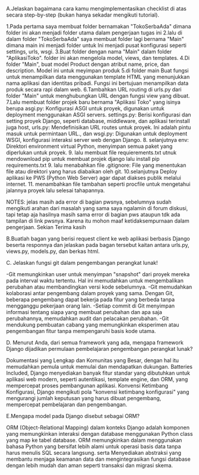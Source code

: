 
A.Jelaskan bagaimana cara kamu mengimplementasikan checklist di atas secara step-by-step (bukan hanya sekadar mengikuti tutorial).

1.Pada pertama saya membuat folder bernamakan "TokoSerbaAda" dimana folder ini akan menjadi folder utama dalam pengerjaan tugas ini
2.lalu di dalam folder "TokoSerbaAda" saya membuat folder lagi bernama "Main" dimana main ini menjadi folder untuk Ini menjadi pusat konfigurasi seperti settings, urls, wsgi.
3.Buat folder dengan nama "Main" dalam folder "AplikasiToko". folder ini akan mengelola model, views, dan templates.
4.Di folder "Main", buat model Product dengan atribut name, price, dan description. Model ini untuk meyimpan produk
5.di folder main Buat fungsi untuk menampilkan data menggunakan template HTML yang menunjukkan nama aplikasi dan identitas pribadi. Fungsi ini bertujuan menampilkan data produk secara rapi dalam web.
6.Tambahkan URL routing di urls.py dari folder "Main" untuk menghubungkan URL dengan fungsi view yang dibuat.
7.Lalu membuat folder projek baru bernama "Aplikasi Toko" yang isinya berupa asgi.py: Konfigurasi ASGI untuk proyek, digunakan untuk deployment menggunakan ASGI servers. settings.py: Berisi konfigurasi dan setting proyek Django, seperti database, middleware, dan aplikasi terinstall juga host, urls.py: Mendefinisikan URL routes untuk proyek. Ini adalah pintu masuk untuk permintaan URL., dan wsgi.py: Digunakan untuk deployment WSGI, konfigurasi interaksi server web dengan Django.
8. selanjutnya env: Direktori environment virtual Python, menyimpan semua paket yang diperlukan untuk proyek.
9. lalu membuat file requierements.txt utnuk mendownload pip untuk membuat projek django lalu install pip requirements.txt
9. lalu menabahkan file .gitignore: File yang menentukan file atau direktori yang harus diabaikan oleh git.
10.selanjutnya Deploy aplikasi ke PWS (Python Web Server) agar dapat diakses publik melalui internet.
11. menambahkan file tambahan seperti procfile untuk mengetahui jalannya proyek lalu selesai tahapannya.

NOTES:
jelas masih ada error di bagian pwsnya, sebelumnya sudah mengikuti arahan dari masalah yang sama saya ngalamin di forum diskusi, tapi tetap aja hasilnya masih sama error di bagian pws ataupun tdk ada tampilan di link pwsnya. Karena itu mohon maaf ketidaksempurnaan dalam pengerjaan. Sekian Terima kasih


B.Buatlah bagan yang berisi request client ke web aplikasi berbasis Django beserta responnya dan jelaskan pada bagan tersebut kaitan antara urls.py, views.py, models.py, dan berkas html.



C. Jelaskan fungsi git dalam pengembangan perangkat lunak!

-Git memungkinkan user untuk menyimpan "snapshot" dari proyek mereka pada interval waktu tertentu. Hal ini memudahkan untuk mengembalikan perubahan atau membandingkan versi kode sebelumnya.
-Git memudahkan kolaborasi antar pengembang dalam proyek yang sama. Dengan Git, beberapa pengembang dapat bekerja pada fitur yang berbeda tanpa mengganggu pekerjaan orang lain.
-Setiap commit di Git menyimpan informasi tentang siapa yang membuat perubahan dan apa saja perubahannya, memudahkan audit dan pelacakan perubahan.
-Git mendukung pembuatan cabang yang memungkinkan eksperimen atau pengembangan fitur tanpa mempengaruhi basis kode utama.


D. Menurut Anda, dari semua framework yang ada, mengapa framework Django dijadikan permulaan pembelajaran pengembangan perangkat lunak?

Dokumentasi yang Lengkap dan Komunitas yang Besar, dengan hal itu memudahkan pemula untuk memulai dan mendapatkan dukungan.
Batteries Included, Django menyediakan banyak fitur standar yang dibutuhkan untuk aplikasi web modern, seperti autentikasi, template engine, dan ORM, yang mempercepat proses pembangunan aplikasi.
Konvensi Ketimbang Konfigurasi, Django mengikuti pola "konvensi ketimbang konfigurasi" yang mengurangi jumlah keputusan yang harus dibuat pengembang, mempercepat pembelajaran dan pengembangan.


E.Mengapa model pada Django disebut sebagai ORM?

ORM (Object-Relational Mapping) dalam konteks Django adalah komponen yang memungkinkan interaksi dengan database menggunakan Python class yang map ke tabel database. ORM memungkinkan dalam
menggunakan bahasa Python yang bersifat lebih alami untuk operasi basis data tanpa harus menulis SQL secara langsung. serta Menyediakan abstraksi yang membantu menjaga keamanan data dan mengintegrasikan fungsi database dengan lebih mudah dan aman seperti transaksi dan migrasi skema.



